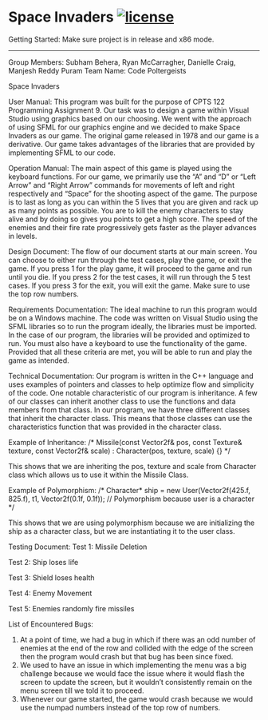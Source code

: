 # Space Invaders [![license](https://img.shields.io/github/license/DAVFoundation/captain-n3m0.svg?style=flat-square)](https://github.com/subhamb123/Chess/blob/main/LICENSE)

Getting Started:
Make sure project is in release and x86 mode.

---------------------------------------------------------------------------------------------------------------------------------------------------------------------------------

Group Members: Subham Behera, Ryan McCarragher, Danielle Craig, Manjesh Reddy Puram
Team Name: Code Poltergeists

Space Invaders

User Manual:
This program was built for the purpose of CPTS 122 Programming Assignment 9. Our task was to design a game within Visual Studio using graphics based on our choosing. We went with the approach of using SFML for our graphics engine and we decided to make Space Invaders as our game. The original game released in 1978 and our game is a derivative. Our game takes advantages of the libraries that are provided by implementing SFML to our code.

Operation Manual:
The main aspect of this game is played using the keyboard functions. For our game, we primarily use the “A” and “D” or “Left Arrow” and “Right Arrow” commands for movements of left and right respectively and “Space” for the shooting aspect of the game. The purpose is to last as long as you can within the 5 lives that you are given and rack up as many points as possible. You are to kill the enemy characters to stay alive and by doing so gives you points to get a high score. The speed of the enemies and their fire rate progressively gets faster as the player advances in levels.

Design Document:
The flow of our document starts at our main screen. You can choose to either run through the test cases, play the game, or exit the game. If you press 1 for the play game, it will proceed to the game and run until you die. If you press 2 for the test cases, it will run through the 5 test cases. If you press 3 for the exit, you will exit the game. Make sure to use the top row numbers.

Requirements Documentation:
The ideal machine to run this program would be on a Windows machine. The code was written on Visual Studio using the SFML libraries so to run the program ideally, the libraries must be imported. In the case of our program, the libraries will be provided and optimized to run. You must also have a keyboard to use the functionality of the game. Provided that all these criteria are met, you will be able to run and play the game as intended.

Technical Documentation:
Our program is written in the C++ language and uses examples of pointers and classes to help optimize flow and simplicity of the code. One notable characteristic of our program is inheritance. A few of our classes can inherit another class to use the functions and data members from that class. In our program, we have three different classes that inherit the character class. This means that those classes can use the characteristics function that was provided in the character class.

Example of Inheritance:
/* 
Missile(const Vector2f& pos, const Texture& texture, const Vector2f& scale) : Character(pos, texture, scale) {}
*/

This shows that we are inheriting the pos, texture and scale from Character class which allows us to use it within the Missile Class.

Example of Polymorphism:
/*
Character* ship = new User(Vector2f(425.f, 825.f), t1, Vector2f(0.1f, 0.1f)); // Polymorphism because user is a character
*/

This shows that we are using polymorphism because we are initializing the ship as a character class, but we are instantiating it to the user class.

Testing Document:
Test 1: Missile Deletion

Test 2: Ship loses life

Test 3: Shield loses health

Test 4: Enemy Movement

Test 5: Enemies randomly fire missiles

List of Encountered Bugs:
1.	At a point of time, we had a bug in which if there was an odd number of enemies at the end of the row and collided with the edge of the screen then the program would crash but that bug has been since fixed.
2.	We used to have an issue in which implementing the menu was a big challenge because we would face the issue where it would flash the screen to update the screen, but it wouldn’t consistently remain on the menu screen till we told it to proceed.
3.	Whenever our game started, the game would crash because we would use the numpad numbers instead of the top row of numbers.
